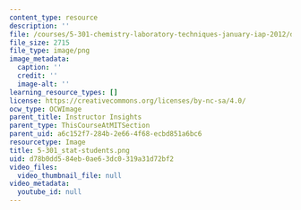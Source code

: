 ```yaml
---
content_type: resource
description: ''
file: /courses/5-301-chemistry-laboratory-techniques-january-iap-2012/d78b0dd584eb0ae63dc0319a31d72bf2_5-301_stat-students.png
file_size: 2715
file_type: image/png
image_metadata:
  caption: ''
  credit: ''
  image-alt: ''
learning_resource_types: []
license: https://creativecommons.org/licenses/by-nc-sa/4.0/
ocw_type: OCWImage
parent_title: Instructor Insights
parent_type: ThisCourseAtMITSection
parent_uid: a6c152f7-284b-2e66-4f68-ecbd851a6bc6
resourcetype: Image
title: 5-301_stat-students.png
uid: d78b0dd5-84eb-0ae6-3dc0-319a31d72bf2
video_files:
  video_thumbnail_file: null
video_metadata:
  youtube_id: null
---
```

